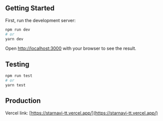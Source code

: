## Getting Started

First, run the development server:

```bash
npm run dev
# or
yarn dev
```

Open [http://localhost:3000](http://localhost:3000) with your browser to see the result.

## Testing

```bash
npm run test
# or
yarn test
```

## Production

Vercel link: [https://starnavi-tt.vercel.app/](https://starnavi-tt.vercel.app/)
